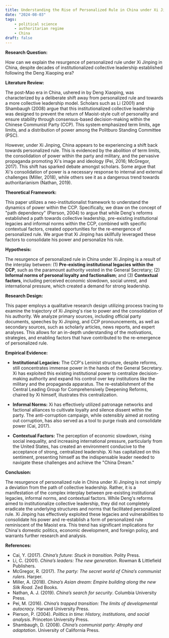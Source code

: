 ```yaml
---
title: Understanding the Rise of Personalized Rule in China under Xi Jinping
date: "2024-08-03"
tags: 
    - political science
    - authoritarian regime
    - China
draft: false
---
```



**Research Question:** 

How can we explain the resurgence of personalized rule under Xi Jinping in China, despite decades of institutionalized collective leadership established following the Deng Xiaoping era?

**Literature Review:**

The post-Mao era in China, ushered in by Deng Xiaoping, was characterized by a deliberate shift away from personalized rule and towards a more collective leadership model.  Scholars such as Li (2001) and Shambaugh (2008) argue that this institutionalized collective leadership was designed to prevent the return of Maoist-style cult of personality and ensure stability through consensus-based decision-making within the Chinese Communist Party (CCP). This system emphasized term limits, age limits, and a distribution of power among the Politburo Standing Committee (PSC).

However, under Xi Jinping, China appears to be experiencing a shift back towards personalized rule.  This is evidenced by the abolition of term limits, the consolidation of power within the party and military, and the pervasive propaganda promoting Xi's image and ideology (Pei, 2016; McGregor, 2017).  This shift has sparked debate amongst scholars.  Some argue that Xi's consolidation of power is a necessary response to internal and external challenges (Miller, 2018), while others see it as a dangerous trend towards authoritarianism (Nathan, 2019).

**Theoretical Framework:**

This paper utilizes a neo-institutionalist framework to understand the dynamics of power within the CCP.  Specifically, we draw on the concept of "path dependency" (Pierson, 2004) to argue that while Deng's reforms established a path towards collective leadership, pre-existing institutional legacies and informal norms within the CCP, combined with specific contextual factors, created opportunities for the re-emergence of personalized rule.  We argue that Xi Jinping has skillfully leveraged these factors to consolidate his power and personalize his rule.

**Hypothesis:**

The resurgence of personalized rule in China under Xi Jinping is a result of the interplay between: (1) **Pre-existing institutional legacies within the CCP**, such as the paramount authority vested in the General Secretary; (2) **Informal norms of personal loyalty and factionalism**; and (3) **Contextual factors**, including perceived economic slowdown, social unrest, and international pressure, which created a demand for strong leadership.

**Research Design:**

This paper employs a qualitative research design utilizing process tracing to examine the trajectory of Xi Jinping's rise to power and the consolidation of his authority.  We analyze primary sources, including official party documents, speeches by Xi Jinping, and CCP pronouncements, as well as secondary sources, such as scholarly articles, news reports, and expert analyses.  This allows for an in-depth understanding of the motivations, strategies, and enabling factors that have contributed to the re-emergence of personalized rule.

**Empirical Evidence:**

* **Institutional Legacies:** The CCP's Leninist structure, despite reforms, still concentrates immense power in the hands of the General Secretary.  Xi has exploited this existing institutional power to centralize decision-making authority and expand his control over key institutions like the military and the propaganda apparatus.  The re-establishment of the Central Leading Group for Comprehensively Deepening Reforms, chaired by Xi himself, illustrates this centralization.

* **Informal Norms:**  Xi has effectively utilized patronage networks and factional alliances to cultivate loyalty and silence dissent within the party.  The anti-corruption campaign, while ostensibly aimed at rooting out corruption, has also served as a tool to purge rivals and consolidate power (Cai, 2017).

* **Contextual Factors:**  The perception of economic slowdown, rising social inequality, and increasing international pressure, particularly from the United States, has created an environment conducive to the acceptance of strong, centralized leadership.  Xi has capitalized on this sentiment, presenting himself as the indispensable leader needed to navigate these challenges and achieve the "China Dream."

**Conclusion:**

The resurgence of personalized rule in China under Xi Jinping is not simply a deviation from the path of collective leadership.  Rather, it is a manifestation of the complex interplay between pre-existing institutional legacies, informal norms, and contextual factors.  While Deng's reforms aimed to institutionalize collective leadership, they did not completely eradicate the underlying structures and norms that facilitated personalized rule.  Xi Jinping has effectively exploited these legacies and vulnerabilities to consolidate his power and re-establish a form of personalized rule reminiscent of the Maoist era.  This trend has significant implications for China's domestic politics, economic development, and foreign policy, and warrants further research and analysis.

**References:**

* Cai, Y. (2017). _China’s future: Stuck in transition_. Polity Press.
* Li, C. (2001). _China’s leaders: The new generation_. Rowman & Littlefield Publishers.
* McGregor, R. (2017). _The party: The secret world of China’s communist rulers_. Harper.
* Miller, A. (2018). _China’s Asian dream: Empire building along the new Silk Road_. Zed Books.
* Nathan, A. J. (2019). _China’s search for security_. Columbia University Press.
* Pei, M. (2016). _China’s trapped transition: The limits of developmental autocracy_. Harvard University Press.
* Pierson, P. (2004). _Politics in time: History, institutions, and social analysis_. Princeton University Press.
* Shambaugh, D. (2008). _China’s communist party: Atrophy and adaptation_. University of California Press.


